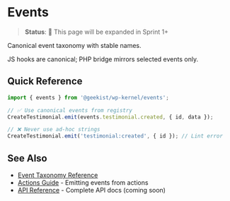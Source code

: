 # Events

> **Status**: 🚧 This page will be expanded in Sprint 1+

Canonical event taxonomy with stable names.

JS hooks are canonical; PHP bridge mirrors selected events only.

## Quick Reference

```typescript
import { events } from '@geekist/wp-kernel/events';

// ✅ Use canonical events from registry
CreateTestimonial.emit(events.testimonial.created, { id, data });

// ❌ Never use ad-hoc strings
CreateTestimonial.emit('testimonial:created', { id }); // Lint error
```

## See Also

- [Event Taxonomy Reference](https://github.com/theGeekist/wp-kernel/blob/main/information/REFERENCE%20-%20Event%20Taxonomy%20Quick%20Card.md)
- [Actions Guide](/guide/actions) - Emitting events from actions
- [API Reference](/api/events) - Complete API docs (coming soon)
